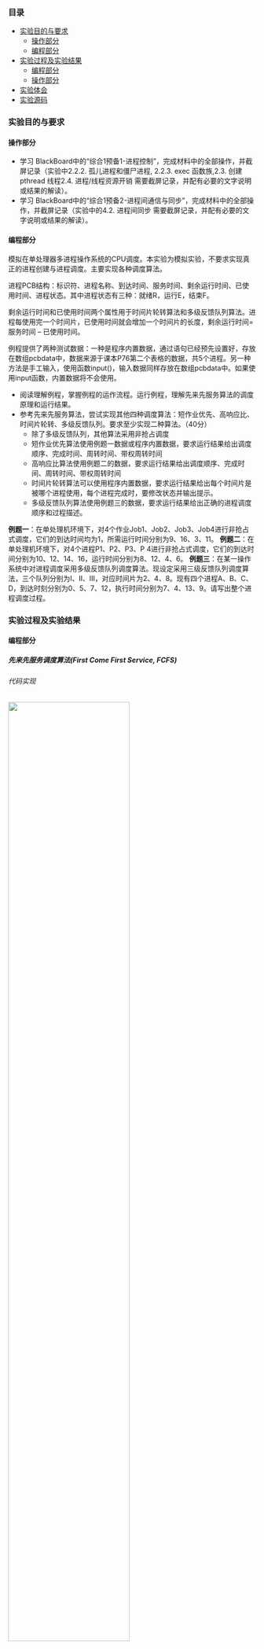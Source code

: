 ### 目录

* [实验目的与要求](#实验目的与要求)
  * [操作部分](#操作部分)
  * [编程部分](#编程部分)
* [实验过程及实验结果](#实验过程及实验结果)
    * [编程部分](#编程部分)
    * [操作部分](#操作部分)
* [实验体会](#实验体会)
* [实验源码](#源码)

### 实验目的与要求

#### 操作部分

- 学习 BlackBoard中的“综合1预备1-进程控制”，完成材料中的全部操作，并截屏记录（实验中2.2.2. 孤儿进程和僵尸进程, 2.2.3. exec 函数族,2.3. 创建pthread 线程2.4. 进程/线程资源开销 需要截屏记录，并配有必要的文字说明或结果的解读）。
- 学习 BlackBoard中的“综合1预备2-进程间通信与同步”，完成材料中的全部操作，并截屏记录（实验中的4.2. 进程间同步 需要截屏记录，并配有必要的文字说明或结果的解读）。


#### 编程部分

模拟在单处理器多进程操作系统的CPU调度。本实验为模拟实验，不要求实现真正的进程创建与进程调度。主要实现各种调度算法。

进程PCB结构：标识符、进程名称、到达时间、服务时间、剩余运行时间、已使用时间、进程状态。其中进程状态有三种：就绪R，运行E，结束F。

剩余运行时间和已使用时间两个属性用于时间片轮转算法和多级反馈队列算法。进程每使用完一个时间片，已使用时间就会增加一个时间片的长度，剩余运行时间=服务时间 – 已使用时间。

例程提供了两种测试数据：一种是程序内置数据，通过语句已经预先设置好，存放在数组pcbdata中，数据来源于课本P76第二个表格的数据，共5个进程。另一种方法是手工输入，使用函数input()，输入数据同样存放在数组pcbdata中。如果使用input函数，内置数据将不会使用。

- 阅读理解例程，掌握例程的运作流程。运行例程，理解先来先服务算法的调度原理和运行结果。
- 参考先来先服务算法，尝试实现其他四种调度算法：短作业优先、高响应比、时间片轮转、多级反馈队列。要求至少实现二种算法。（40分）
  - 除了多级反馈队列，其他算法采用非抢占调度
  - 短作业优先算法使用例题一数据或程序内置数据，要求运行结果给出调度顺序、完成时间、周转时间、带权周转时间
  - 高响应比算法使用例题二的数据，要求运行结果给出调度顺序、完成时间、周转时间、带权周转时间
  - 时间片轮转算法可以使用程序内置数据，要求运行结果给出每个时间片是被哪个进程使用，每个进程完成时，要修改状态并输出提示。
  - 多级反馈队列算法使用例题三的数据，要求运行结果给出正确的进程调度顺序和过程描述。

**例题一**：在单处理机环境下，对4个作业Job1、Job2、Job3、Job4进行非抢占式调度，它们的到达时间均为1，所需运行时间分别为9、16、3、11。
**例题二**：在单处理机环境下，对4个进程P1、P2、P3、P 4进行非抢占式调度，它们的到达时间分别为10、12、14、16，运行时间分别为8、12、4、6。
**例题三**：在某一操作系统中对进程调度采用多级反馈队列调度算法。现设定采用三级反馈队列调度算法，三个队列分别为I、II、III，对应时间片为2、4、8。现有四个进程A、B、C、D，到达时刻分别为0、5、7、12，执行时间分别为7、4、13、9。请写出整个进程调度过程。

###  实验过程及实验结果

#### 编程部分

##### 先来先服务调度算法(First Come First Service, FCFS)

###### 代码实现

<div>
<img src="fig/FCFS_code.png" width=70%>
</div>

###### 运行结果

<div>
<img src="fig/FCFS_result.png" width=70%>
</div>

###### 算法原理

当作业调度中采用该算法时，系统将按照作业到达的先后次序来进行调度，优先从后备队列中，选择一个或多个位于队列头部的作业，把他们调入内存，分配所需资源、创建进程，然后放入“就绪队列”,直到该进程运行到完成或发生某事件堵塞后，进程调度程序才将处理机分配给其他进程。

**从时间轴上看**

<div>
<img src="fig/FCFS_fig.png" width=70%>
</div>

**从表格上看**

<div>
<img src="fig/FCFS_table.png" width=70%>
</div>

###### 算法优缺点

算法容易实现。但效率不高，只顾及作业等候时间，没考虑作业要求服务时间的长短。因此优待了长作业而不利于短作业；有利于CPU繁忙型作业，而不利于I/O繁忙型作业。

##### 短作业优先调度算法(shortest Job First, SJF)

###### 代码实现

<div>
<img src="fig/SJF_code.png" width=70%>
</div>

###### 运行结果

<div>
<img src="fig/SJF_1.png" width=70%>
</div>

<div>
<img src="fig/SJF_2.png" width=70%>
</div>

###### 算法原理

短作业优先算法是以作业的长短来计算优先级，作业越短，其优先级越高。作业的长短是以作业所要求的运行时间来衡量的。

**从时间轴上看**

<div>
<img src="fig/SJF_fig.png" width=70%>
</div>

**从表格上看**

<div>
<img src="fig/SJF_table.png" width=70%>
</div>

###### 算法优缺点

- 对长作业不利。严重的是，若一长作业(进程)进入系统的后备队列(就绪队列)，由于调度程序总是优先调度那些(即使是后进来的)短作业(进程)，将导致长作业(进程)长期不被调度——饥饿
- 完全未考虑作业(进程)的紧迫程度，因而不能保证紧迫性作业(进程)会被及时处理
- 由于作业(进程)的长短只是根据用户所提供的估计执行时间而定的，而用户又可能会有意或无意地缩短其作业的估计运行时间，致使该算法不一定能真正做到短作业优先调度。

##### 高响应比优先调度算法(Highest Response Ratio Next, HRRN)

###### 代码实现

<div>
<img src="fig/HRRN_code_1.png" width=65%>
</div>

<div>
<img src="fig/HRRN_code_2.png" width=70%>
</div>

###### 运行结果

<div>
<img src="fig/HRRN_1.png" width=70%>
</div>

<div>
<img src="fig/HRRN_2.png" width=70%>
</div>

###### 算法原理

高响应比优先调度算法既考虑作业的执行时间也考虑作业的等待时间，综合了先来先服务和最短作业优先两种算法的特点

该算法中的响应比是指作业等待时间与运行比值，响应比公式定义如下：

响应比 =（等待时间+要求服务时间）/ 要求服务时间,即RR=（w+s）/s=1+w/s，因此响应比一定是大于等于1的。

**从时间轴上看**

<div>
<img src="fig/HRRN_fig.png" width=70%>
</div>

**从表格上看**

<div>
<img src="fig/HRRN_table.png" width=70%>
</div>

###### 算法优缺点

- 短作业与先后次序的兼顾，且不会使长作业长期得不到服务
- 响应比计算系统开销，增加系统开销

#### 操作部分

##### 学习 BlackBoard中的“综合1预备1-进程控制”，完成材料中的全部操作，并截屏记录。

###### 孤儿进程

首先运行[fork-demo](src/fork-demo.c)，共有两个进程（2955和2956）呈现父子关系：

<div>
<img src="fig/fork-demo-1.png" width=70%>
</div>

然后在右边的终端中敲击回车键一次，此时 父进程退出，子进程成为孤儿进程并被 init 进程收养（子进程 2956 的 PPID 修改为指向1234号(init)进程）

<div>
<img src="fig/fork-demo-2.png" width=70%>
</div>

最后再在右边的终端中点击回车键一次，此时子进程 2956 正常结束，没有造成任何资源浪费.

<div>
<img src="fig/fork-demo-3.png" width=70%>
</div>

###### 僵尸进程

编译运行 [zombie-demo](src/zombie-demo.c) 程序，同时在另一终端上执行 ps j 命令可以看到字进程处于“Z+” 状态（表明是僵尸状态，<defunct>）

<div>
<img src="fig/zombie-demo-1.png" width=70%>
</div>

在运行 10 秒之后，父进程将执行 wait()处理字进程的遗留数据对象，子进程将从僵尸状态转为完全消失状态

<div>
<img src="fig/zombie-demo-2.png" width=70%>
</div>

###### Exec函数族

execve()函数的第一个参数就是想要变成的“新”进程影像（可执行文件），第二个参数 是命令行参数，第三个变是环境变量。这里可以看到子进程通过 execve()将自己变身为 “/usr/bin/pstree”，因此不再执行与父进程里的代码——即后面的“printf("this printf()will not be exec,because …”是没有机会得到执行的。真实的运行结果([fork-exec-demo](src/fork-exec-demo))如所示，可以看到子进程变成了 pstree。

<div>
<img src="fig/fork-exec-demo.png" width=70%>
</div>

###### 创建pthread 线程
  
运行 [pthread-demo](src/pthread-demo.c) 将看到两个线程都在执行，各自输出一行信息，等待 10 秒后两个线程 都将自动结束，在 pthread-demo 为结束前，可在另一个终端窗口执行 ps -aLf 查看信息。

<div>
<img src="fig/pthread-demo.png" width=70%>
</div>

###### 进程/线程资源开销

在 [fork-100-demo](src/fork-100-demo.c) 运行前、运行中和结束后各执运行一次 cat /proc/slabinfo |grep task_struct，可以看出，在 fork-100-demo 运行时，比运行前后都大约多了 83 个 task_struct 的数据对象（由于有进程动态创建与撤销，因此数据有扰动）

<div>
<img src="fig/fork-100-demo-task.png" width=70%>
</div>

下面也来看看 [pthread-100-demo](src/pthread-100-demo.c) 运行前、运行中和结束后的 task_struct 数变化。可以 看出，在 pthread-100-demo 运行时，比运行前后都大约多了 83 个 task_struct 的数据对象（资源）

<div>
<img src="fig/pthread-100-demo-task.png" width=70%>
</div>

用 cat /proc/slabinfo |grep vm_area_struct 观察 fork-100demo，可以发现新增大约 17xx 左右的使用

<div>
<img src="fig/fork-100-demo-vm.png" width=70%>
</div>

然后对 thread-100-demo 的运行前、运行时和结束后，用用 cat /proc/slabinfo |grep vm_area_struct 观察，可以发现之需要新增大约 3x 左右的使用
<div>
<img src="fig/pthread-100-demo-vm.png" width=70%>
</div>

##### 学习 BlackBoard中的“综合1预备2-进程间通信与同步”，完成材料中的全部操作，并截屏记录。

###### 进程间通信—有名信号量

用 gcc [psem-named-open.c](src/psem-named-open.c) –o psem-named-open –lthread（参数-lpthread 用于指出链 接时所用的线程库）完成编译，然后运行 psem-named-open()。如果没有输入作为标识的文件 名字符串，则给出提示要求用户输入；如果输入一个文件名字符串，正常情况将完成创建过程

<div>
<img src="fig/psem-open.png" width=70%>
</div>

编译并执行 [psem-named-wait-demo](src/psem-named-wait-demo.c)，输入前面创建信号量时使用的文件名标识，此时打印出当前信号量值为 0（也就是说前面创建的时候初值是 1）。如果在运行一遍，此时信号量的值已经为0，在进行V操作（减1 操作）将阻塞该进程。psem-named-wait-demo 第二次运行后并没有返回到 shell 提示符，如果此时 用另一个中断执行 ps 命令可以看到该进程处于 S 状态。

<div>
<img src="fig/psem-wait.png" width=70%>
</div>

编译并执行 [psem-named-post-demo](src/psem-named-post-demo.c) （与前面 psem-named-wait-demo 不在同一个终端 shell 上），可以看到此时信号量的值增加到 1，并使得原来阻塞的 psem-named-post-demo 被唤醒 并执行完毕.

<div>
<img src="fig/psem-post.png" width=70%>
</div>

###### 进程间通信—互斥量

编译后运行 [no-mutex-demo](src/no-mutex-demo.c)（注意编译时要有-lpthread 参数指出所需的线程库），每次运行结果并不唯一（共享变量未能得到互斥访问）。

<div>
<img src="fig/no-mutex.png" width=70%>
</div>

运行 [mutex_demo](src/mutex_demo.c)，每次运行都获得相同的结果。由于实现了共享变 量的互斥访问，因此每次运行的结构都是确定的值。

<div>
<img src="fig/mutex.png" width=65%>
</div>

### 实验体会

基本掌握了进程控制与进程间通信的内容，以及部分进程调度的内容，在BlackBoard提供的材料错别字多，内容顺序出错的情况下，艰难认真的把材料看完了，收获很大！做完实验后准备再重新复习一遍，看能不能再找出材料中的错误，巩固自己的所学知识！

### 源码

- [scheduling_algorithm_2.c](src/scheduling_algorithm_2.c)
